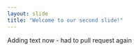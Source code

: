 ```yaml
---
layout: slide
title: "Welcome to our second slide!"
---
```

Adding text now - had to pull request again 

